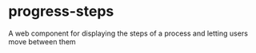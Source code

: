 # progress-steps
A web component for displaying the steps of a process and letting users move between them
